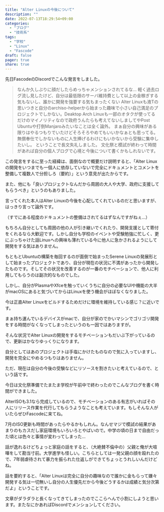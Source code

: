 ```yaml
---
title: "Alter Linuxの今後について"
description: ""
date: 2022-07-13T18:29:54+09:00
categories:
  - "ブログ"
  - "技術系"
tags:
  - "学校"
  - "Linux"
  - "Fascode"
draft: false
pager: true
share: true
---
```


先日FascodeのDiscordでこんな発言をしました。

> なんか久しぶりに顔だしたらめっちゃメンションされてるな…
軽く過去ログ流し見したけど、自分は最低限のサーバ維持費として以上の金稼ぎする気もないし、誰かに開発を強要する気もまったくない
Alter Linuxも液Tの思いつきと自分のarchiso-helperから始まった趣味で小さい自己満足のプロジェクトでしかない。Deaktop Arch Linuxも一部のオタクが使ってるだけのマイノリティなので政府うんたらも考えてないしましてやPost Ubuntuや打倒Manjaroみたいなことは全く論外。
まぁ自分の興味がある限りはやるつもりでいたけどそろそろやめてもいいかなぁとも思ってる。
無償奉仕でしかないものに人生捧げるわけにもいかないから受験に集中したいし。
ということで長文失礼しました。
文化祭と模試が終わって時間があれば自分の個人ブログで心境と今後について書くかもしれないです。

この発言をするに至った経緯は、面倒なので概要だけ説明すると、「Alter Linuxの開発をいつまでも一個人に依存していないで完全にドキュメントとコメントを整備して複数人で分担しろ（要約）」という意見が出たからです。

また、他にも「良いプロジェクトなんだから周囲の大人や大学、政府に支援してもらうべき」というのもありました。

言ってくれた本人はAlter Linuxの今後を心配してくれているのだと思いますが、はっきり言って論外です。

（すでにある程度のドキュメントの整備はされてるはずなんですがねぇ...）

もちろん自分としても周囲の他の人が引き継いでくれたり、開発支援として寄付をくれるなら大歓迎です。しかし自分も学校のイベントや受験勉強に忙しく、更にぶっちゃけた話Linuxへの興味も薄れている今に他人に急かされるようにして開発をする気はありません。

もともとUbuntuの構築を毎回するのが面倒で始まったSerene Linuxの発展形として始まったプロジェクトであり、自分が現在の状況に不満があったから開発したものです。そしてその状況を改善するのが一番のモチベーションで、他人に利用してもらうのは副次的なものでした。

しかし、自分がPlasmaやXfceを触っていくうちに自分の必要なUIや機能の大半がmacOSにあると気づいてからはLinuxを使う機会がほぼなくなりました。

今は正直Alter Linuxをビルドするためだけに環境を維持している感じ？に近いです。

まぁ持ち運んでいるデバイスがmacで、自分が家のでかいマシンでゴリゴリ開発をする時間がなくなってしまったというのも一因ではありますが。

そんな状況でAlter Linuxの開発をするモチベーションもだいぶ下がっているので、更新はかなりゆっくりになります。

自分としてはあのプロジェクトは手塩にかけたものなので気に入っていますし、開発を完全にやめるつもりはありません。

ただ、現在は自分の今後の受験などにリソースを割きたいと考えているので、という話です。

今日は文化祭準備でたまたま学校が午前中で終わったのでこんなブログを書く時間ができました。

AlterISOも3.1なら完成しているので、モチベーションのある有志がいればその人にリリース作業を代行してもらうようなことも考えています。もしそんな人がいたらぜひFascodeに来てね。

7月のISO更新も時間があったらやるかもしれん。なんせマジで模試の結果があまりのもカスだし家庭環境もいろいろとやばいので。中学の頃の日まで自由だった頃とは色々と事情が変わってしまった...

話が逸れるけどちょっと家庭の話をすると、（大絶賛不倫中の）父親と俺が大喧嘩をして勘当寸前。大学進学も怪しい。こちらとしては一発父親の顔を殴れたので、7年弱虐待されて暴力を振られた仕返しができてちょっとうれしいんだけどね。

話を要約すると、「Alter Linuxは完全に自分の趣味なので誰かに金もらって嫌々開発する気は一切無いし自分の人生優先だから今後どうするかは成績と気分次第だよ」ということです。

文章がダラダラと長くなってきてしまったのでここらへんで小割にしようと思います。またなにかあればDiscordでメンションしてください。
